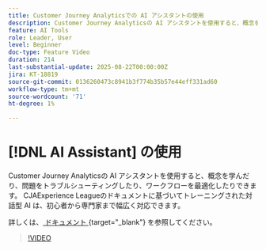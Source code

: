 ```yaml
---
title: Customer Journey Analyticsでの AI アシスタントの使用
description: Customer Journey Analyticsの AI アシスタントを使用すると、概念を学んだり、問題をトラブルシューティングしたり、ワークフローを最適化したりできます。
feature: AI Tools
role: Leader, User
level: Beginner
doc-type: Feature Video
duration: 214
last-substantial-update: 2025-08-22T00:00:00Z
jira: KT-18819
source-git-commit: 0136260473c8941b3f774b35b57e44eff331ad60
workflow-type: tm+mt
source-wordcount: '71'
ht-degree: 1%

---
```


# [!DNL AI Assistant] の使用

Customer Journey Analyticsの AI アシスタントを使用すると、概念を学んだり、問題をトラブルシューティングしたり、ワークフローを最適化したりできます。 CJAExperience Leagueのドキュメントに基づいてトレーニングされた対話型 AI は、初心者から専門家まで幅広く対応できます。

詳しくは、[ ドキュメント ](https://experienceleague.adobe.com/ja/docs/analytics-platform/using/cja-overview/cja-b2c-overview/ai-assistant){target="_blank"} を参照してください。

>[!VIDEO](https://video.tv.adobe.com/v/3471136/?learn=on)
